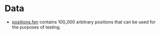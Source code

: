 # Data

- [positions.fen](./positions.fen) contains 100_000 arbitrary positions that can
  be used for the purposes of testing.
